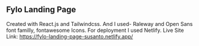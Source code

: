 ## Fylo Landing Page

Created with React.js and Tailwindcss.
And I used-
Raleway and Open Sans font familly, fontawesome Icons.
For deployment I used Netlify.
Live Site Link: https://fylo-landing-page-susanto.netlify.app/
